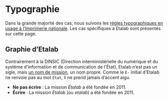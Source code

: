 # Typographie

Dans la grande majorité des cas, nous suivons les [règles typographiques en usage à l’Imprimerie nationale](https://catalogue.bnf.fr/ark:/12148/cb38887921n.public). Les cas spécifiques à Etalab sont présentés sur cette page.

## Graphie d’Etalab

Contrairement à la DINSIC (Direction interministérielle du numérique et du système d'information et de communication de l'État), Etalab n’est pas un sigle, mais [un nom de mission](https://www.legifrance.gouv.fr/affichTexte.do?cidTexte=JORFTEXT000023619063&categorieLien=id), un nom propre. Comme le `E-` initial d’Etalab ne renvoie pas au mot `État`, il ne prend jamais d’accent aigu.

* **Ne pas écrire** : La mission _Étalab_ a été fondée en 2011.
* **Écrire** : La mission _Etalab_ (ou _etalab_) a été fondée en 2011.
